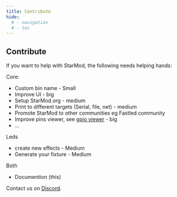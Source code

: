 ```yaml
---
title: Contribute
hide:
  # - navigation
  # - toc
---
```


## Contribute

If you want to help with StarMod, the following needs helping hands:

Core:

* Custom bin name - Small
* Improve UI - big
* Setup StarMod.org - medium
* Print to different targets (Serial, file, net) - medium
* Promote StarMod to other communities eg Fastled community
* Improve pins viewer, see [gpio viewer](https://github.com/thelastoutpostworkshop/gpio_viewer/issues/110) - big
* ...

Leds

* create new effects - Medium
* Generate your fixture - Medium

Both

* Documention (this)

Contact us on [Discord](https://discord.gg/VGDGGX8qvQ).
